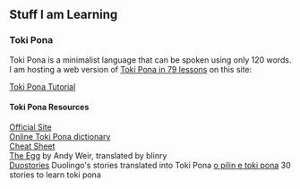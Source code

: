 ## Stuff I am Learning

### Toki Pona
Toki Pona is a minimalist language that can be spoken using only 120 words.  
I am hosting a web version of [Toki Pona in 79 lessons](https://aiki.pbworks.com/f/tp+in+76+lessons+English.pdf) on this site:

[Toki Pona Tutorial](TokiPona.md)

#### Toki Pona Resources
[Official Site](https://tokipona.org/)  
[Online Toki Pona dictionary](https://lipu-linku.github.io/)  
[Cheat Sheet](https://blinry.org/toki-pona-cheat-sheet/toki-pona-cheat-sheet.pdf)  
[The Egg](https://blinry.org/sike-mama/) by Andy Weir, translated by blinry  
[Duostories](https://www.duostories.org/tok-en) Duolingo's stories translated into Toki Pona 
[o pilin e toki pona](https://www.youtube.com/playlist?list=PLwYL9_SRAk8EXSZPSTm9lm2kD_Z1RzUgm) 30 stories to learn toki pona